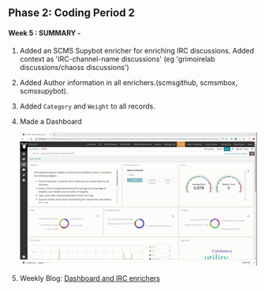 ## Phase 2: Coding Period 2

#### Week 5 : SUMMARY -

1. Added an SCMS Supybot enricher for enriching IRC discussions. Added context as 'IRC-channel-name discussions' (eg 'grimoirelab discussions/chaoss discussions')

2. Added Author information in all enrichers.(scmsgithub, scmsmbox, scmssupybot). 

3. Added `Category` and `Weight` to all records.

4. Made a Dashboard 

	![Image description](dashboard.gif)

4. Weekly Blog: [Dashboard and IRC enrichers](https://medium.com/@guptaria/week-5-coding-period-2-53b8ea29418c)


